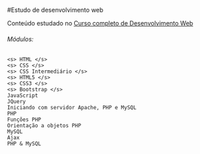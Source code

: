 #Estudo de desenvolvimento web

Conteúdo estudado no [Curso completo de Desenvolvimento Web](https://www.udemy.com/curso-completo-do-desenvolvedor-web/)

###### Módulos:

```
<s> HTML </s>
<s> CSS </s>
<s> CSS Intermediário </s>
<s> HTML5 </s>
<s> CSS3 </s>
<s> Bootstrap </s>
JavaScript
JQuery
Iniciando com servidor Apache, PHP e MySQL
PHP
Funções PHP
Orientação a objetos PHP
MySQL
Ajax
PHP & MySQL
```